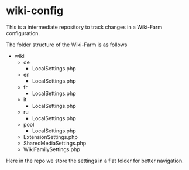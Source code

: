 # wiki-config

This is a intermediate repository to track changes in a Wiki-Farm configuration.

The folder structure of the Wiki-Farm is as follows

* wiki
  * de
    * LocalSettings.php
  * en
    * LocalSettings.php
  * fr
    * LocalSettings.php
  * it
    * LocalSettings.php
  * ru
    * LocalSettings.php
  * pool
    * LocalSettings.php
  * ExtensionSettings.php
  * SharedMediaSettings.php
  * WikiFamilySettings.php

Here in the repo we store the settings in a flat folder for better navigation.